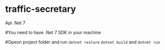 # traffic-secretary
Api .Net 7

#You need to have .Net 7 SDK in your machine

#Opeon project folder and run ```dotnet restore``` ```dotnet build``` and ```dotnet run``` 
